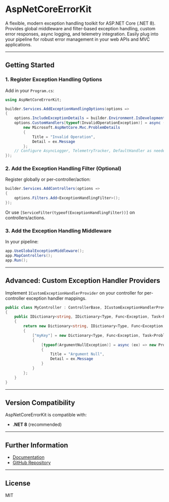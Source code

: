 # AspNetCoreErrorKit

A flexible, modern exception handling toolkit for ASP.NET Core (.NET 8). Provides global middleware and filter-based exception handling, custom error responses, async logging, and telemetry integration. Easily plug into your pipeline for robust error management in your web APIs and MVC applications.

---

## Getting Started

### 1. Register Exception Handling Options

Add in your `Program.cs`:

```csharp
using AspNetCoreErrorKit;

builder.Services.AddExceptionHandlingOptions(options =>
{
    options.IncludeExceptionDetails = builder.Environment.IsDevelopment();
    options.CustomHandlers[typeof(InvalidOperationException)] = async (ex) =>
        new Microsoft.AspNetCore.Mvc.ProblemDetails
        {
            Title = "Invalid Operation",
            Detail = ex.Message
        };
    // Configure AsyncLogger, TelemetryTracker, DefaultHandler as needed
});
```


### 2. Add the Exception Handling Filter (Optional)

Register globally or per-controller/action:

```csharp
builder.Services.AddControllers(options =>
{
    options.Filters.Add<ExceptionHandlingFilter>();
});
```


Or use `[ServiceFilter(typeof(ExceptionHandlingFilter))]` on controllers/actions.

### 3. Add the Exception Handling Middleware

In your pipeline:

```csharp
app.UseGlobalExceptionMiddleware();
app.MapControllers();
app.Run();
```

---

## Advanced: Custom Exception Handler Providers

Implement `ICustomExceptionHandlerProvider` on your controller for per-controller exception handler mappings.

```csharp
public class MyController : ControllerBase, ICustomExceptionHandlerProvider
{
    public IDictionary<string, IDictionary<Type, Func<Exception, Task<ProblemDetails>>>> GetCustomHandlerMappings()
    {
        return new Dictionary<string, IDictionary<Type, Func<Exception, Task<ProblemDetails>>>>
        {
            ["myKey"] = new Dictionary<Type, Func<Exception, Task<ProblemDetails>>>
            {
                [typeof(ArgumentNullException)] = async (ex) => new ProblemDetails
                {
                    Title = "Argument Null",
                    Detail = ex.Message
                }
            }
        };
    }
}
```


---

## Version Compatibility

AspNetCoreErrorKit is compatible with:

- **.NET 8** (recommended)

---

## Further Information

- [Documentation](https://github.com/bugzyGeek/AspNetCoreErrorKit/wiki)
- [GitHub Repository](https://github.com/bugzyGeek/AspNetCoreErrorKit)

---

## License

MIT
